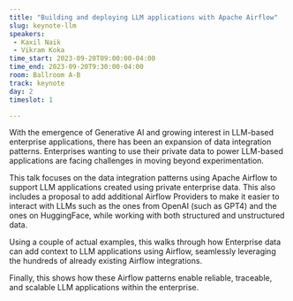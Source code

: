 ```yaml
---
title: "Building and deploying LLM applications with Apache Airflow"
slug: keynote-llm
speakers:
 - Kaxil Naik
 - Vikram Koka
time_start: 2023-09-20T09:00:00-04:00
time_end: 2023-09-20T9:30:00-04:00
room: Ballroom A-B
track: keynote
day: 2
timeslot: 1

---
```


With the emergence of Generative AI and growing interest in LLM-based enterprise applications, there has been an expansion of data integration patterns. Enterprises wanting to use their private data to power LLM-based applications are facing challenges in moving beyond experimentation.

This talk focuses on the data integration patterns using Apache Airflow to support LLM applications created using private enterprise data. This also includes a proposal to add additional Airflow Providers to make it easier to interact with LLMs such as the ones from OpenAI (such as GPT4) and the ones on HuggingFace, while working with both structured and unstructured data.

Using a couple of actual examples, this walks through how Enterprise data can add context to LLM applications using Airflow, seamlessly leveraging the hundreds of already existing Airflow integrations.

Finally, this shows how these Airflow patterns enable reliable, traceable, and scalable LLM applications within the enterprise.